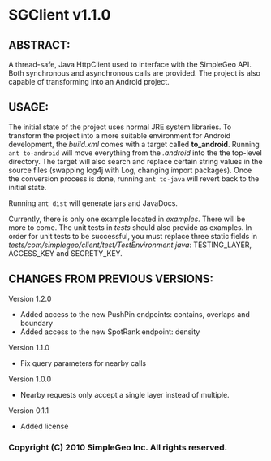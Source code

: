 SGClient v1.1.0
================================================================================

ABSTRACT:
--------------------------------------------------------------------------------

A thread-safe, Java HttpClient used to interface with the SimpleGeo API. Both
synchronous and asynchronous calls are provided. The project is also capable of 
transforming into an Android project.

USAGE:
--------------------------------------------------------------------------------

The initial state of the project uses normal JRE system libraries. To transform 
the project into a more suitable environment for Android development, the 
_build.xml_ comes with a target called **to_android**. Running `ant to-android`
will move everything from the _.android_ into the the top-level
directory. The target will also search and replace certain string values in 
the source files (swapping log4j with Log, changing import packages). Once
the conversion process is done, running `ant to-java` will revert back to the
initial state.

Running `ant dist` will generate jars and JavaDocs.

Currently, there is only one example located in _examples_. There will be more
to come. The unit tests in _tests_ should also provide as examples. In order for
unit tests to be successful, you must replace three static fields in
_tests/com/simplegeo/client/test/TestEnvironment.java_: TESTING_LAYER, ACCESS_KEY 
and SECRETY_KEY.

CHANGES FROM PREVIOUS VERSIONS:
--------------------------------------------------------------------------------
Version 1.2.0
- Added access to the new PushPin endpoints: contains, overlaps and boundary
- Added access to the new SpotRank endpoint: density

Version 1.1.0
- Fix query parameters for nearby calls

Version 1.0.0
- Nearby requests only accept a single layer instead of multiple.

Version 0.1.1
- Added license

### Copyright (C) 2010 SimpleGeo Inc. All rights reserved.
